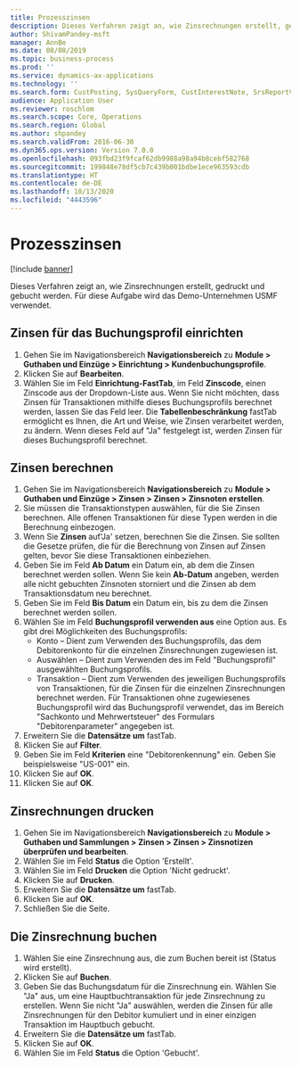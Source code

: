 ```yaml
---
title: Prozesszinsen
description: Dieses Verfahren zeigt an, wie Zinsrechnungen erstellt, gedruckt und gebucht werden.
author: ShivamPandey-msft
manager: AnnBe
ms.date: 08/08/2019
ms.topic: business-process
ms.prod: ''
ms.service: dynamics-ax-applications
ms.technology: ''
ms.search.form: CustPosting, SysQueryForm, CustInterestNote, SrsReportViewerForm
audience: Application User
ms.reviewer: roschlom
ms.search.scope: Core, Operations
ms.search.region: Global
ms.author: shpandey
ms.search.validFrom: 2016-06-30
ms.dyn365.ops.version: Version 7.0.0
ms.openlocfilehash: 093fbd23f9fcaf62db9988a98a94b8cebf582768
ms.sourcegitcommit: 199848e78df5cb7c439b001bdbe1ece963593cdb
ms.translationtype: HT
ms.contentlocale: de-DE
ms.lasthandoff: 10/13/2020
ms.locfileid: "4443596"
---
```

# <a name="process-interest"></a>Prozesszinsen

[!include [banner](../../includes/banner.md)]

Dieses Verfahren zeigt an, wie Zinsrechnungen erstellt, gedruckt und gebucht werden. Für diese Aufgabe wird das Demo-Unternehmen USMF verwendet.


## <a name="set-up-interest-on-the-posting-profile"></a>Zinsen für das Buchungsprofil einrichten
1. Gehen Sie im Navigationsbereich **Navigationsbereich** zu **Module > Guthaben und Einzüge > Einrichtung > Kundenbuchungsprofile**.
2. Klicken Sie auf **Bearbeiten**.
3. Wählen Sie im Feld **Einrichtung-FastTab**, im Feld **Zinscode**, einen Zinscode aus der Dropdown-Liste aus. Wenn Sie nicht möchten, dass Zinsen für Transaktionen mithilfe dieses Buchungsprofils berechnet werden, lassen Sie das Feld leer. Die **Tabellenbeschränkung** fastTab ermöglicht es Ihnen, die Art und Weise, wie Zinsen verarbeitet werden, zu ändern. Wenn dieses Feld auf "Ja" festgelegt ist, werden Zinsen für dieses Buchungsprofil berechnet.  

## <a name="calculate-interest"></a>Zinsen berechnen
1. Gehen Sie im Navigationsbereich **Navigationsbereich** zu **Module > Guthaben und Einzüge > Zinsen > Zinsen > Zinsnoten erstellen**.
2. Sie müssen die Transaktionstypen auswählen, für die Sie Zinsen berechnen. Alle offenen Transaktionen für diese Typen werden in die Berechnung einbezogen.  
3. Wenn Sie **Zinsen** auf'Ja' setzen, berechnen Sie die Zinsen. Sie sollten die Gesetze prüfen, die für die Berechnung von Zinsen auf Zinsen gelten, bevor Sie diese Transaktionen einbeziehen.  
4. Geben Sie im Feld **Ab Datum** ein Datum ein, ab dem die Zinsen berechnet werden sollen. Wenn Sie kein **Ab-Datum** angeben, werden alle nicht gebuchten Zinsnoten storniert und die Zinsen ab dem Transaktionsdatum neu berechnet.
5. Geben Sie im Feld **Bis Datum** ein Datum ein, bis zu dem die Zinsen berechnet werden sollen.
6. Wählen Sie im Feld **Buchungsprofil verwenden aus** eine Option aus. Es gibt drei Möglichkeiten des Buchungsprofils:
    - Konto – Dient zum Verwenden des Buchungsprofils, das dem Debitorenkonto für die einzelnen Zinsrechnungen zugewiesen ist. 
    - Auswählen – Dient zum Verwenden des im Feld "Buchungsprofil" ausgewählten Buchungsprofils.
    - Transaktion – Dient zum Verwenden des jeweiligen Buchungsprofils von Transaktionen, für die Zinsen für die einzelnen Zinsrechnungen berechnet werden. Für Transaktionen ohne zugewiesenes Buchungsprofil wird das Buchungsprofil verwendet, das im Bereich "Sachkonto und Mehrwertsteuer" des Formulars "Debitorenparameter" angegeben ist.  
7. Erweitern Sie die **Datensätze um** fastTab.
8. Klicken Sie auf **Filter**.
9. Geben Sie im Feld **Kriterien** eine "Debitorenkennung" ein. Geben Sie beispielsweise "US-001" ein.
6. Klicken Sie auf **OK**.
7. Klicken Sie auf **OK**.

## <a name="print-interest-notes"></a>Zinsrechnungen drucken
1. Gehen Sie im Navigationsbereich **Navigationsbereich** zu **Module > Guthaben und Sammlungen > Zinsen > Zinsen > Zinsnotizen überprüfen und bearbeiten**.
2. Wählen Sie im Feld **Status** die Option 'Erstellt'.
3. Wählen Sie im Feld **Drucken** die Option 'Nicht gedruckt'.
4. Klicken Sie auf **Drucken**.
5. Erweitern Sie die **Datensätze um** fastTab.
6. Klicken Sie auf **OK**.
7. Schließen Sie die Seite.

## <a name="post-the-interest-note"></a>Die Zinsrechnung buchen
1. Wählen Sie eine Zinsrechnung aus, die zum Buchen bereit ist (Status wird erstellt).
2. Klicken Sie auf **Buchen**.
3. Geben Sie das Buchungsdatum für die Zinsrechnung ein. Wählen Sie "Ja" aus, um eine Hauptbuchtransaktion für jede Zinsrechnung zu erstellen. Wenn Sie nicht "Ja" auswählen, werden die Zinsen für alle Zinsrechnungen für den Debitor kumuliert und in einer einzigen Transaktion im Hauptbuch gebucht.  
4. Erweitern Sie die **Datensätze um** fastTab.
5. Klicken Sie auf **OK**.
6. Wählen Sie im Feld **Status** die Option 'Gebucht'.


